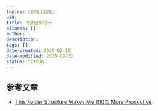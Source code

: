 ```yaml
---
topics: [前端工程化]
uid: 
title: 目录结构设计
aliases: []
author: 
description: 
tags: []
date-created: 2025-02-18
date-modified: 2025-02-22
status: YCTODO
---
```


##

## 参考文章

- [This Folder Structure Makes Me 100% More Productive](https://youtu.be/xyxrB2Aa7KE)
